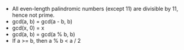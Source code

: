- All even-length palindromic numbers (except 11) are divisible by 11, hence not prime.
- gcd(a, b) = gcd(a - b, b)
- gcd(x, 0) = x
- gcd(a, b) = gcd(a % b, b)
- If a >= b, then a % b < a / 2
